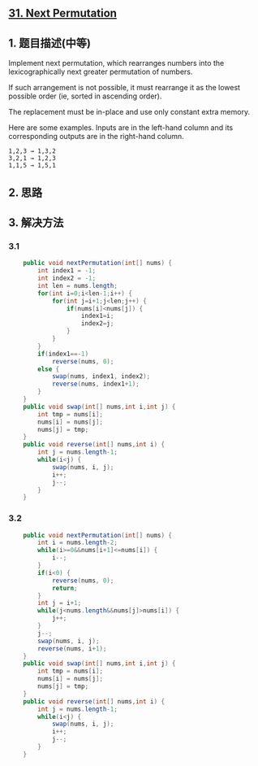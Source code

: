 ## [31. Next Permutation](https://leetcode-cn.com/problems/next-permutation/)

## 1. 题目描述\(中等\)

Implement next permutation, which rearranges numbers into the lexicographically next greater permutation of numbers.

If such arrangement is not possible, it must rearrange it as the lowest possible order \(ie, sorted in ascending order\).

The replacement must be in-place and use only constant extra memory.

Here are some examples. Inputs are in the left-hand column and its corresponding outputs are in the right-hand column.

```
1,2,3 → 1,3,2
3,2,1 → 1,2,3
1,1,5 → 1,5,1
```

## 2. 思路

## 3. 解决方法

### 3.1

```java
    public void nextPermutation(int[] nums) {
        int index1 = -1;
        int index2 = -1;
        int len = nums.length;
        for(int i=0;i<len-1;i++) {
            for(int j=i+1;j<len;j++) {
                if(nums[i]<nums[j]) {
                    index1=i;
                    index2=j;
                }
            }
        }
        if(index1==-1)
            reverse(nums, 0);
        else {
            swap(nums, index1, index2);
            reverse(nums, index1+1);
        }
    }
    public void swap(int[] nums,int i,int j) {
        int tmp = nums[i];
        nums[i] = nums[j];
        nums[j] = tmp;
    }
    public void reverse(int[] nums,int i) {
        int j = nums.length-1;
        while(i<j) {
            swap(nums, i, j);
            i++;
            j--;
        }
    }
```

### 3.2

```java
    public void nextPermutation(int[] nums) {
    	int i = nums.length-2;
    	while(i>=0&&nums[i+1]<=nums[i]) {
    		i--;
    	}
    	if(i<0) {
    		reverse(nums, 0);
    		return;
    	}
    	int j = i+1;
    	while(j<nums.length&&nums[j]>nums[i]) {
    		j++;
    	}
    	j--;
    	swap(nums, i, j);
    	reverse(nums, i+1);
    }
    public void swap(int[] nums,int i,int j) {
    	int tmp = nums[i];
		nums[i] = nums[j];
		nums[j] = tmp;
    }
    public void reverse(int[] nums,int i) {
    	int j = nums.length-1;
    	while(i<j) {
    		swap(nums, i, j);
    		i++;
    		j--;
    	}
    }
```





